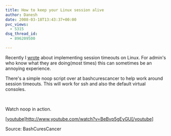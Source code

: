 ```yaml
---
title: How to keep your Linux session alive
author: Danesh
date: 2008-03-18T13:43:37+00:00
pvc_views:
  - 5315
dsq_thread_id:
  - 896209500

---
```

Recently I [wrote][1] about implementing session timeouts on Linux. For admin's who know what they are doing(most times) this can sometimes be an annoying experience.

There's a simple noop script over at bashcurescancer to help work around session timeouts. This will work for ssh and also the default virtual consoles.

<p class="wlWriterSmartContent" id="scid:5737277B-5D6D-4f48-ABFC-DD9C333F4C5D:0ba832af-c835-4175-8b30-5bd3b3aa1720" style="margin: 0px; padding: 0px; display: inline">
  &nbsp;
</p>

<p id="793a4f7c-763b-465a-8159-0eb83f8cfd6f" style="margin: 0px; padding: 0px; display: inline">
  &nbsp;
</p>

Watch noop in action.  
<a href="http://www.youtube.com/watch?v=BeBvp5gEyGU" target="_new"></a>

<a href="http://www.youtube.com/watch?v=BeBvp5gEyGU" target="_new">[youtube]http://www.youtube.com/watch?v=BeBvp5gEyGU[/youtube]<br /> </a>

Source: BashCuresCancer

 [1]: /posts/how-to-set-default-session-timeout-in-linux/